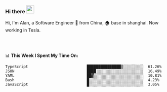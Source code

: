 ### Hi there <img src="https://media.giphy.com/media/hvRJCLFzcasrR4ia7z/giphy.gif" width="25px">

<!-- ![visitors](https://visitor-badge.glitch.me/badge?page_id=dislfyer.dislfyer) -->

Hi, I'm Alan, a Software Engineer 🚀 from China, 🏠 base in shanghai. Now working in Tesla.

<br/>
<br/>

📊 **This Week I Spent My Time On:**


<!--START_SECTION:waka-->

```text
TypeScript                          ███████████████▒░░░░░░░░░  61.26%
JSON                                ████░░░░░░░░░░░░░░░░░░░░░  16.49%
YAML                                ██▓░░░░░░░░░░░░░░░░░░░░░░  10.81%
Bash                                █░░░░░░░░░░░░░░░░░░░░░░░░  4.23%
JavaScript                          █░░░░░░░░░░░░░░░░░░░░░░░░  3.05%
```

<!--END_SECTION:waka-->

<!--
**About Me:**
 -->
